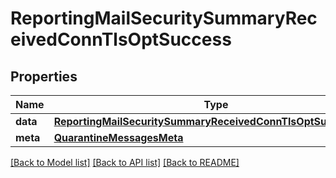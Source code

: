 # ReportingMailSecuritySummaryReceivedConnTlsOptSuccess

## Properties
Name | Type | Description | Notes
------------ | ------------- | ------------- | -------------
**data** | [**ReportingMailSecuritySummaryReceivedConnTlsOptSuccessData**](ReportingMailSecuritySummaryReceivedConnTlsOptSuccessData.md) |  | [optional] 
**meta** | [**QuarantineMessagesMeta**](QuarantineMessagesMeta.md) |  | [optional] 

[[Back to Model list]](../README.md#documentation-for-models) [[Back to API list]](../README.md#documentation-for-api-endpoints) [[Back to README]](../README.md)

